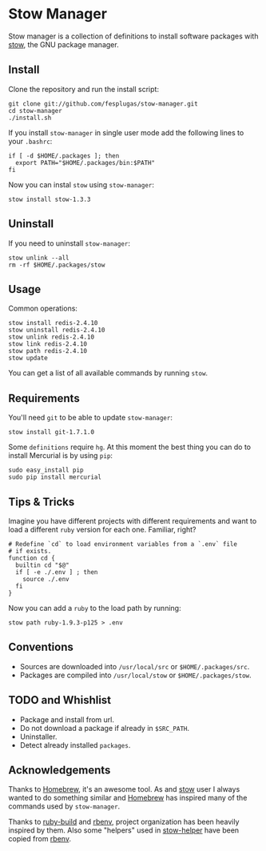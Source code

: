Stow Manager
============

Stow manager is a collection of definitions to install software
packages with [stow], the GNU package manager.


Install
-------

Clone the repository and run the install script:

    git clone git://github.com/fesplugas/stow-manager.git
    cd stow-manager
    ./install.sh

If you install `stow-manager` in single user mode add the following
lines to your `.bashrc`:

    if [ -d $HOME/.packages ]; then
      export PATH="$HOME/.packages/bin:$PATH"
    fi

Now you can instal `stow` using `stow-manager`:

    stow install stow-1.3.3


Uninstall
---------

If you need to uninstall `stow-manager`:

    stow unlink --all
    rm -rf $HOME/.packages/stow


Usage
-----

Common operations:

    stow install redis-2.4.10
    stow uninstall redis-2.4.10
    stow unlink redis-2.4.10
    stow link redis-2.4.10
    stow path redis-2.4.10
    stow update

You can get a list of all available commands by running `stow`.


Requirements
------------

You'll need `git` to be able to update `stow-manager`:

    stow install git-1.7.1.0

Some `definitions` require `hg`. At this moment the best thing you can
do to install Mercurial is by using `pip`:

    sudo easy_install pip
    sudo pip install mercurial


Tips & Tricks
-------------

Imagine you have different projects with different requirements and
want to load a different `ruby` version for each one. Familiar, right?

    # Redefine `cd` to load environment variables from a `.env` file
    # if exists.
    function cd {
      builtin cd "$@"
      if [ -e ./.env ] ; then
        source ./.env
      fi
    }

Now you can add a `ruby` to the load path by running:

    stow path ruby-1.9.3-p125 > .env


Conventions
-----------

- Sources are downloaded into `/usr/local/src` or `$HOME/.packages/src`.
- Packages are compiled into `/usr/local/stow` or `$HOME/.packages/stow`.


TODO and Whishlist
------------------

- Package and install from url.
- Do not download a package if already in `$SRC_PATH`.
- Uninstaller.
- Detect already installed `packages`.


Acknowledgements
----------------

Thanks to [Homebrew], it's an awesome tool. As and [stow] user I
always wanted to do something similar and [Homebrew] has inspired
many of the commands used by `stow-manager`.

Thanks to [ruby-build] and [rbenv], project organization has been
heavily inspired by them. Also some "helpers" used in [stow-helper]
have been copied from [rbenv].


[stow]: http://www.gnu.org/s/stow/
[ubuntu]: http://www.ubuntu.com/
[redhat]: http://www.redhat.com/
[Homebrew]: https://github.com/mxcl/homebrew
[ruby-build]: https://github.com/sstephenson/ruby-build
[rbenv]: https://github.com/sstephenson/rbenv
[stow-helper]: https://github.com/fesplugas/stow-manager/blob/master/libexec/stow-helper
